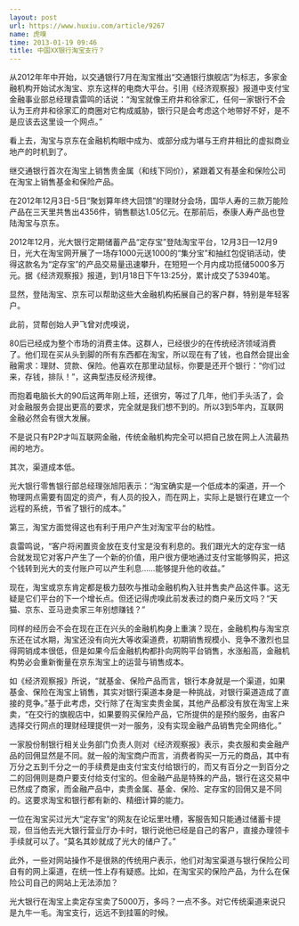 ```yaml
---
layout: post
url: https://www.huxiu.com/article/9267
name: 虎嗅
time: 2013-01-19 09:46
title: 中国XX银行淘宝支行？
---
```

从2012年年中开始，以交通银行7月在淘宝推出“交通银行旗舰店”为标志，多家金融机构开始试水淘宝、京东这样的电商大平台。引用《经济观察报》报道中支付宝金融事业部总经理袁雷鸣的话说：“淘宝就像王府井和徐家汇，任何一家银行不会认为王府井和徐家汇的商圈对它构成威胁，银行只是会考虑这个地带好不好，是不是应该去这里设一个网点。”

看上去，淘宝与京东在金融机构眼中成为、或部分成为堪与王府井相比的虚拟商业地产的时机到了。

继交通银行首次在淘宝上销售贵金属（和线下同价），紧跟着又有基金和保险公司在淘宝上销售基金和保险产品。

在2012年12月3日-5日“聚划算年终大回馈”的理财分会场，国华人寿的三款万能险产品在三天里共售出4356件，销售额达1.05亿元。在那前后，泰康人寿产品也登陆淘宝与京东。

2012年12月，光大银行定期储蓄产品“定存宝”登陆淘宝平台，12月3日—12月9日，光大在淘宝网开展了一场存1000元送1000的“集分宝”和抽红包促销活动，使得这款名为“定存宝”的产品交易量迅速攀升，在短短一个月内成功揽储5000多万元。据《经济观察报》报道，到1月18日下午13:25分，累计成交了53940笔。

显然，登陆淘宝、京东可以帮助这些大金融机构拓展自己的客户群，特别是年轻客户。

此前，贷帮创始人尹飞曾对虎嗅说，

80后已经成为整个市场的消费主体。这群人，已经很少的在传统经济领域消费了。他们现在买从头到脚的所有东西都在淘宝，所以现在有了钱，也自然会提出金融需求：理财、贷款、保险。他喜欢在那里动鼠标，你要是还开个银行：“你们过来，存钱，排队！”，这典型违反经济规律。

而抱着电脑长大的90后这两年刚上班，还很穷，等过了几年，他们手头活了，会对金融服务会提出更高的要求，完全就是我们想不到的。所以3到5年内，互联网金融必然会有很大发展。

不是说只有P2P才叫互联网金融，传统金融机构完全可以把自己放在网上人流最热闹的地方。

其次，渠道成本低。

光大银行零售银行部总经理张旭阳表示：“淘宝确实是一个低成本的渠道，开一个物理网点需要有固定的资产，有人员的投入，而在网上，实际上是银行在建立一个远程的系统，节省了银行的成本。”

第三，淘宝方面觉得这也有利于用户产生对淘宝平台的粘性。

袁雷鸣说，“客户将闲置资金放在支付宝是没有利息的。我们跟光大的定存宝一结合就发现它对客户产生了一个新的价值，用户很方便地通过支付宝能够购买，把这个钱转到光大的支付账户可以产生利息……能够提升他的收益。”

现在，淘宝或京东肯定都是极力鼓吹与推动金融机构入驻并售卖产品这件事。这无疑是它们平台的下一个增长点。但还记得虎嗅此前发表过的商户亲历文吗？“天猫、京东、亚马逊卖家三年别想赚钱？”

同样的经历会不会在现在正在兴头的金融机构身上重演？现在，金融机构与淘宝京东还在试水期，淘宝还没有向光大等收渠道费，初期销售规模小、竞争不激烈也显得网销成本很低，但是如果今后金融机构都扑向网购平台销售，水涨船高，金融机构势必会重新衡量在京东淘宝上的运营与销售成本。

如《经济观察报》所说，“就基金、保险产品而言，银行本身就是一个渠道，如果基金、保险在淘宝上销售，其实对银行渠道本身是一种挑战，对银行渠道造成了直接的竞争。”基于此考虑，交行除了在淘宝卖贵金属，其他产品都没有放在淘宝上来卖，“在交行的旗舰店中，如果要购买保险产品，它所提供的是预约服务，由客户选择交行网点的理财经理提供一对一服务，没有实现金融产品销售完全网络化。”

一家股份制银行相关业务部门负责人则对《经济观察报》表示，卖衣服和卖金融产品的回佣显然是不同。就一般的淘宝商户而言，消费者购买一万元的商品，其中有万分之五到千分之一的手续费是由支付宝支付给银行的，而又有百分之一到百分之二的回佣则是商户要支付给支付宝的。但金融产品是特殊的产品，银行在这交易中已然成了商家，而金融产品中，卖贵金属、基金、保险、定存宝的回佣又是不同的。这要求淘宝和银行都有新的、精细计算的能力。

一位在淘宝买过光大“定存宝”的网友在论坛里吐槽，客服告知只能通过储蓄卡提现，但当他去光大银行营业厅办卡时，银行说他已经是自己的客户，直接办理领卡手续就可以了。“莫名其妙就成了光大的储户了。”

此外，一些对网站操作不是很熟的传统用户表示，他们对淘宝渠道与银行保险公司自有的网上渠道，在统一性上存有疑惑。比如，在淘宝买的保险产品，为什么在保险公司自己的网站上无法添加？

光大银行在淘宝上卖定存宝卖了5000万，多吗？一点不多。对它传统渠道来说只是九牛一毛。淘宝支行，远远不到挂匾的时候。

